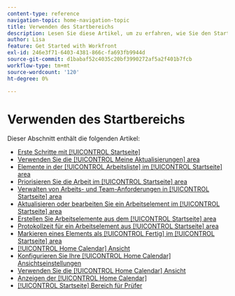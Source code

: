 ```yaml
---
content-type: reference
navigation-topic: home-navigation-topic
title: Verwenden des Startbereichs
description: Lesen Sie diese Artikel, um zu erfahren, wie Sie den Startbereich in Adobe Workfront verwenden.
author: Lisa
feature: Get Started with Workfront
exl-id: 246e3f71-6403-4381-866c-fa693fb9944d
source-git-commit: d1babaf52c4035c20bf3990272af5a2f401b7fcb
workflow-type: tm+mt
source-wordcount: '120'
ht-degree: 0%

---
```


# Verwenden des Startbereichs

Dieser Abschnitt enthält die folgenden Artikel:

* [Erste Schritte mit [!UICONTROL Startseite]](../../../workfront-basics/using-home/using-the-home-area/get-started-with-home.md)
* [Verwenden Sie die [!UICONTROL Meine Aktualisierungen] area](../../../workfront-basics/using-home/using-the-home-area/my-updates-area.md)
* [Elemente in der [!UICONTROL Arbeitsliste] im [!UICONTROL Startseite] area](../../../workfront-basics/using-home/using-the-home-area/display-items-in-home-work-list.md)
* [Priorisieren Sie die Arbeit im [!UICONTROL Startseite] area](../../../workfront-basics/using-home/using-the-home-area/prioritize-work-in-home.md)
* [Verwalten von Arbeits- und Team-Anforderungen in [!UICONTROL Startseite] area](../../../workfront-basics/using-home/using-the-home-area/manage-work-and-team-requests-home.md)
* [Aktualisieren oder bearbeiten Sie ein Arbeitselement im [!UICONTROL Startseite] area](../../../workfront-basics/using-home/using-the-home-area/update-and-edit-work-item-home.md)
* [Erstellen Sie Arbeitselemente aus dem [!UICONTROL Startseite] area](../../../workfront-basics/using-home/using-the-home-area/create-work-items-in-home.md)
* [Protokollzeit für ein Arbeitselement aus [!UICONTROL Startseite] area](../../../workfront-basics/using-home/using-the-home-area/log-time-on-work-item-in-home.md)
* [Markieren eines Elements als [!UICONTROL Fertig] im [!UICONTROL Startseite] area](../../../workfront-basics/using-home/using-the-home-area/mark-item-done-in-home.md)
* [[!UICONTROL Home Calendar] Ansicht](../../../workfront-basics/using-home/using-the-home-area/home-calendar-view.md)
* [Konfigurieren Sie Ihre [!UICONTROL Home Calendar] Ansichtseinstellungen](../../../workfront-basics/using-home/using-the-home-area/configure-home-calendar-view.md)
* [Verwenden Sie die [!UICONTROL Home Calendar] Ansicht](../../../workfront-basics/using-home/using-the-home-area/use-home-calendar-view.md)
* [Anzeigen der [!UICONTROL Home Calendar]](../../../workfront-basics/using-home/using-the-home-area/view-home-calendar.md)
* [[!UICONTROL Startseite] Bereich für Prüfer](../../../workfront-basics/using-home/using-the-home-area/home-for-reviewers.md)
